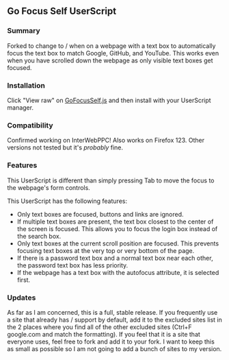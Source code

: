 ## Go Focus Self UserScript 

### Summary
Forked to change to / when on a webpage with a text box to automatically focus the text box to match Google, GitHub, and YouTube. This works even when you have scrolled down the webpage as only visible text boxes get focused.

### Installation 
Click "View raw" on [GoFocusSelf.js](https://github.com/Vintagemotors/userscript-go-focus-self/blob/master/GoFocusSelf.js) and then install with your UserScript manager. 

### Compatibility 
Confirmed working on InterWebPPC! Also works on Firefox 123. Other versions not tested but it's *probably* fine. 

### Features
This UserScript is different than simply pressing Tab to move the focus to the webpage's form controls.

This UserScript has the following features:
- Only text boxes are focused, buttons and links are ignored.
- If multiple text boxes are present, the text box closest to the center of the screen is focused. This allows you to focus the login box instead of the search box.
- Only text boxes at the current scroll position are focused. This prevents focusing text boxes at the very top or very bottom of the page.
- If there is a password text box and a normal text box near each other, the password text box has less priority.
- If the webpage has a text box with the autofocus attribute, it is selected first.

### Updates 
As far as I am concerned, this is a full, stable release. If you frequently use a site that already has / support by default, add it to the excluded sites list in the 2 places where you find all of the other excluded sites (Ctrl+F google.com and match the formatting). If you feel that it is a site that everyone uses, feel free to fork and add it to your fork. I want to keep this as small as possible so I am not going to add a bunch of sites to my version. 
